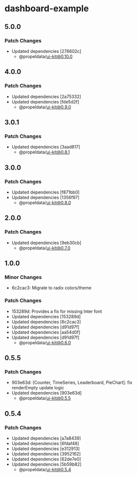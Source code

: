 # dashboard-example

## 5.0.0

### Patch Changes

- Updated dependencies [276602c]
  - @propeldata/ui-kit@0.10.0

## 4.0.0

### Patch Changes

- Updated dependencies [2a75332]
- Updated dependencies [fde5d2f]
  - @propeldata/ui-kit@0.9.0

## 3.0.1

### Patch Changes

- Updated dependencies [3aad817]
  - @propeldata/ui-kit@0.8.1

## 3.0.0

### Patch Changes

- Updated dependencies [f871bb0]
- Updated dependencies [1356f97]
  - @propeldata/ui-kit@0.8.0

## 2.0.0

### Patch Changes

- Updated dependencies [9eb30cb]
  - @propeldata/ui-kit@0.7.0

## 1.0.0

### Minor Changes

- 6c2cac3: Migrate to radix colors/theme

### Patch Changes

- 153289d: Provides a fix for missing Inter font
- Updated dependencies [153289d]
- Updated dependencies [6c2cac3]
- Updated dependencies [d91d97f]
- Updated dependencies [aa54d0f]
- Updated dependencies [d91d97f]
  - @propeldata/ui-kit@0.6.0

## 0.5.5

### Patch Changes

- 903e63d: [Counter, TimeSeries, Leaderboard, PieChart]: fix renderEmpty update logic
- Updated dependencies [903e63d]
  - @propeldata/ui-kit@0.5.5

## 0.5.4

### Patch Changes

- Updated dependencies [a7a8439]
- Updated dependencies [6fdaf48]
- Updated dependencies [e312913]
- Updated dependencies [3952162]
- Updated dependencies [62de7e0]
- Updated dependencies [5b59b82]
  - @propeldata/ui-kit@0.5.4

